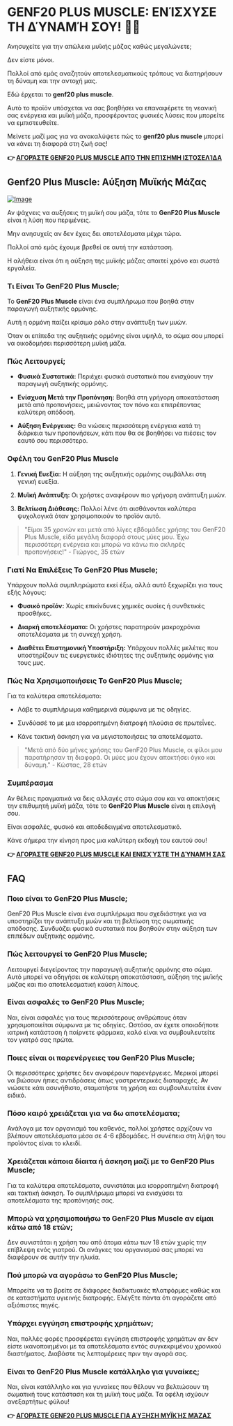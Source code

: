 # GENF20 PLUS MUSCLE: ΕΝΊΣΧΥΣΕ ΤΗ ΔΎΝΑΜΉ ΣΟΥ! 💪🔥

Ανησυχείτε για την απώλεια μυϊκής μάζας καθώς μεγαλώνετε; 

Δεν είστε μόνοι. 

Πολλοί από εμάς αναζητούν αποτελεσματικούς τρόπους να διατηρήσουν τη δύναμη και την αντοχή μας. 

Εδώ έρχεται το **genf20 plus muscle**. 

Αυτό το προϊόν υπόσχεται να σας βοηθήσει να επαναφέρετε τη νεανική σας ενέργεια και μυϊκή μάζα, προσφέροντας φυσικές λύσεις που μπορείτε να εμπιστευθείτε. 

Μείνετε μαζί μας για να ανακαλύψετε πώς το **genf20 plus muscle** μπορεί να κάνει τη διαφορά στη ζωή σας!



**👉 [ΑΓΟΡΆΣΤΕ GENF20 PLUS MUSCLE ΑΠΌ ΤΗΝ ΕΠΊΣΗΜΗ ΙΣΤΟΣΕΛΊΔΑ](https://gchaffi.com/aXN5j9me)**

## Genf20 Plus Muscle: Αύξηση Μυϊκής Μάζας

[![Image](https://www2.sellhealth.com/166/genf20_muscle_2_2.jpg)](https://gchaffi.com/aXN5j9me)

Αν ψάχνεις να αυξήσεις τη μυϊκή σου μάζα, τότε το **GenF20 Plus Muscle** είναι η λύση που περιμένεις.

Μην ανησυχείς αν δεν έχεις δει αποτελέσματα μέχρι τώρα. 

Πολλοί από εμάς έχουμε βρεθεί σε αυτή την κατάσταση.

Η αλήθεια είναι ότι η αύξηση της μυϊκής μάζας απαιτεί χρόνο και σωστά εργαλεία.

### Τι Είναι Το GenF20 Plus Muscle;

Το **GenF20 Plus Muscle** είναι ένα συμπλήρωμα που βοηθά στην παραγωγή αυξητικής ορμόνης.

Αυτή η ορμόνη παίζει κρίσιμο ρόλο στην ανάπτυξη των μυών.

Όταν οι επίπεδα της αυξητικής ορμόνης είναι υψηλά, το σώμα σου μπορεί να οικοδομήσει περισσότερη μυϊκή μάζα.

### Πώς Λειτουργεί;

- **Φυσικά Συστατικά:** Περιέχει φυσικά συστατικά που ενισχύουν την παραγωγή αυξητικής ορμόνης.
  
- **Ενίσχυση Μετά την Προπόνηση:** Βοηθά στη γρήγορη αποκατάσταση μετά από προπονήσεις, μειώνοντας τον πόνο και επιτρέποντας καλύτερη απόδοση.
  
- **Αύξηση Ενέργειας:** Θα νιώσεις περισσότερη ενέργεια κατά τη διάρκεια των προπονήσεων, κάτι που θα σε βοηθήσει να πιέσεις τον εαυτό σου περισσότερο.

### Οφέλη του GenF20 Plus Muscle

1. **Γενική Ευεξία:** Η αύξηση της αυξητικής ορμόνης συμβάλλει στη γενική ευεξία.
   
2. **Μυϊκή Ανάπτυξη:** Οι χρήστες αναφέρουν πιο γρήγορη ανάπτυξη μυών.
   
3. **Βελτίωση Διάθεσης:** Πολλοί λένε ότι αισθάνονται καλύτερα ψυχολογικά όταν χρησιμοποιούν το προϊόν αυτό.

> "Είμαι 35 χρονών και μετά από λίγες εβδομάδες χρήσης του GenF20 Plus Muscle, είδα μεγάλη διαφορά στους μύες μου. Έχω περισσότερη ενέργεια και μπορώ να κάνω πιο σκληρές προπονήσεις!" - Γιώργος, 35 ετών

### Γιατί Να Επιλέξεις Το GenF20 Plus Muscle;

Υπάρχουν πολλά συμπληρώματα εκεί έξω, αλλά αυτό ξεχωρίζει για τους εξής λόγους:

- **Φυσικό προϊόν:** Χωρίς επικίνδυνες χημικές ουσίες ή συνθετικές προσθήκες.
  
- **Διαρκή αποτελέσματα:** Οι χρήστες παρατηρούν μακροχρόνια αποτελέσματα με τη συνεχή χρήση.
  
- **Διαθέτει Επιστημονική Υποστήριξη:** Υπάρχουν πολλές μελέτες που υποστηρίζουν τις ευεργετικές ιδιότητες της αυξητικής ορμόνης για τους μυς.

### Πώς Να Χρησιμοποιήσεις Το GenF20 Plus Muscle;

Για τα καλύτερα αποτελέσματα:

- Λάβε το συμπλήρωμα καθημερινά σύμφωνα με τις οδηγίες.
  
- Συνδύασέ το με μια ισορροπημένη διατροφή πλούσια σε πρωτεΐνες.
  
- Κάνε τακτική άσκηση για να μεγιστοποιήσεις τα αποτελέσματα.

> "Μετά από δύο μήνες χρήσης του GenF20 Plus Muscle, οι φίλοι μου παρατήρησαν τη διαφορά. Οι μύες μου έχουν αποκτήσει όγκο και δύναμη." - Κώστας, 28 ετών

### Συμπέρασμα

Αν θέλεις πραγματικά να δεις αλλαγές στο σώμα σου και να αποκτήσεις την επιθυμητή μυϊκή μάζα, τότε το **GenF20 Plus Muscle** είναι η επιλογή σου. 

Είναι ασφαλές, φυσικό και αποδεδειγμένα αποτελεσματικό.

Κάνε σήμερα την κίνηση προς μια καλύτερη εκδοχή του εαυτού σου!



**👉 [ΑΓΟΡΆΣΤΕ GENF20 PLUS MUSCLE ΚΑΙ ΕΝΙΣΧΎΣΤΕ ΤΗ ΔΎΝΑΜΉ ΣΑΣ](https://gchaffi.com/aXN5j9me)**

## FAQ

### Ποιο είναι το GenF20 Plus Muscle;
GenF20 Plus Muscle είναι ένα συμπλήρωμα που σχεδιάστηκε για να υποστηρίζει την ανάπτυξη μυών και τη βελτίωση της σωματικής απόδοσης. Συνδυάζει φυσικά συστατικά που βοηθούν στην αύξηση των επιπέδων αυξητικής ορμόνης.

### Πώς λειτουργεί το GenF20 Plus Muscle;
Λειτουργεί διεγείροντας την παραγωγή αυξητικής ορμόνης στο σώμα. Αυτό μπορεί να οδηγήσει σε καλύτερη αποκατάσταση, αύξηση της μυϊκής μάζας και πιο αποτελεσματική καύση λίπους.

### Είναι ασφαλές το GenF20 Plus Muscle;
Ναι, είναι ασφαλές για τους περισσότερους ανθρώπους όταν χρησιμοποιείται σύμφωνα με τις οδηγίες. Ωστόσο, αν έχετε οποιαδήποτε ιατρική κατάσταση ή παίρνετε φάρμακα, καλό είναι να συμβουλευτείτε τον γιατρό σας πρώτα.

### Ποιες είναι οι παρενέργειες του GenF20 Plus Muscle;
Οι περισσότερες χρήστες δεν αναφέρουν παρενέργειες. Μερικοί μπορεί να βιώσουν ήπιες αντιδράσεις όπως γαστρεντερικές διαταραχές. Αν νιώσετε κάτι ασυνήθιστο, σταματήστε τη χρήση και συμβουλευτείτε έναν ειδικό.

### Πόσο καιρό χρειάζεται για να δω αποτελέσματα;
Ανάλογα με τον οργανισμό του καθενός, πολλοί χρήστες αρχίζουν να βλέπουν αποτελέσματα μέσα σε 4-6 εβδομάδες. Η συνέπεια στη λήψη του προϊόντος είναι το κλειδί.

### Χρειάζεται κάποια δίαιτα ή άσκηση μαζί με το GenF20 Plus Muscle;
Για τα καλύτερα αποτελέσματα, συνιστάται μια ισορροπημένη διατροφή και τακτική άσκηση. Το συμπλήρωμα μπορεί να ενισχύσει τα αποτελέσματα της προπόνησής σας.

### Μπορώ να χρησιμοποιήσω το GenF20 Plus Muscle αν είμαι κάτω από 18 ετών;
Δεν συνιστάται η χρήση του από άτομα κάτω των 18 ετών χωρίς την επίβλεψη ενός γιατρού. Οι ανάγκες του οργανισμού σας μπορεί να διαφέρουν σε αυτήν την ηλικία.

### Πού μπορώ να αγοράσω το GenF20 Plus Muscle;
Μπορείτε να το βρείτε σε διάφορες διαδικτυακές πλατφόρμες καθώς και σε καταστήματα υγιεινής διατροφής. Ελέγξτε πάντα ότι αγοράζετε από αξιόπιστες πηγές.

### Υπάρχει εγγύηση επιστροφής χρημάτων;
Ναι, πολλές φορές προσφέρεται εγγύηση επιστροφής χρημάτων αν δεν είστε ικανοποιημένοι με τα αποτελέσματα εντός συγκεκριμένου χρονικού διαστήματος. Διαβάστε τις λεπτομέρειες πριν την αγορά σας.

### Είναι το GenF20 Plus Muscle κατάλληλο για γυναίκες;
Ναι, είναι κατάλληλο και για γυναίκες που θέλουν να βελτιώσουν τη σωματική τους κατάσταση και τη μυϊκή τους μάζα. Τα οφέλη ισχύουν ανεξαρτήτως φύλου!



**👉 [ΑΓΟΡΆΣΤΕ GENF20 PLUS MUSCLE ΓΙΑ ΑΎΞΗΣΗ ΜΥΪΚΉΣ ΜΆΖΑΣ](https://gchaffi.com/aXN5j9me)**
